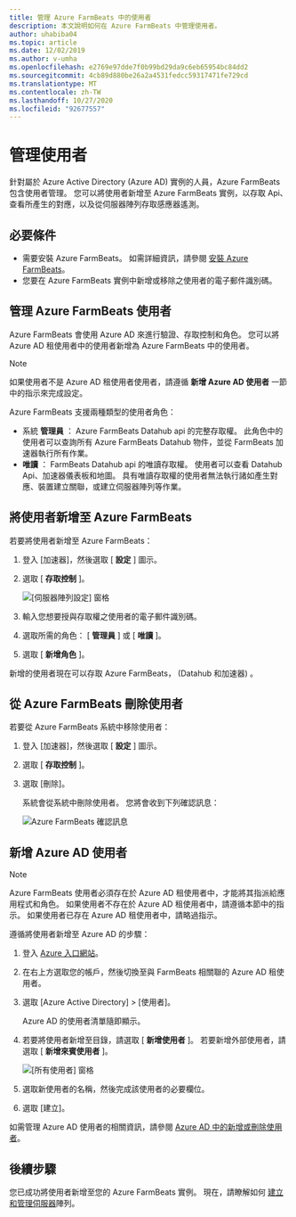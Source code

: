 ```yaml
---
title: 管理 Azure FarmBeats 中的使用者
description: 本文說明如何在 Azure FarmBeats 中管理使用者。
author: uhabiba04
ms.topic: article
ms.date: 12/02/2019
ms.author: v-umha
ms.openlocfilehash: e2769e97dde7f0b99bd29da9c6eb65954bc84dd2
ms.sourcegitcommit: 4cb89d880be26a2a4531fedcc59317471fe729cd
ms.translationtype: MT
ms.contentlocale: zh-TW
ms.lasthandoff: 10/27/2020
ms.locfileid: "92677557"
---
```

# <a name="manage-users"></a>管理使用者

針對屬於 Azure Active Directory (Azure AD) 實例的人員，Azure FarmBeats 包含使用者管理。 您可以將使用者新增至 Azure FarmBeats 實例，以存取 Api、查看所產生的對應，以及從伺服器陣列存取感應器遙測。

## <a name="prerequisites"></a>必要條件

- 需要安裝 Azure FarmBeats。 如需詳細資訊，請參閱 [安裝 Azure FarmBeats](install-azure-farmbeats.md)。
- 您要在 Azure FarmBeats 實例中新增或移除之使用者的電子郵件識別碼。

## <a name="manage-azure-farmbeats-users"></a>管理 Azure FarmBeats 使用者

Azure FarmBeats 會使用 Azure AD 來進行驗證、存取控制和角色。 您可以將 Azure AD 租使用者中的使用者新增為 Azure FarmBeats 中的使用者。

> [!NOTE]
> 如果使用者不是 Azure AD 租使用者使用者，請遵循 **新增 Azure AD 使用者** 一節中的指示來完成設定。

Azure FarmBeats 支援兩種類型的使用者角色：

 - 系統 **管理員** ： Azure FarmBeats Datahub api 的完整存取權。 此角色中的使用者可以查詢所有 Azure FarmBeats Datahub 物件，並從 FarmBeats 加速器執行所有作業。
 - **唯讀** ： FarmBeats Datahub api 的唯讀存取權。 使用者可以查看 Datahub Api、加速器儀表板和地圖。 具有唯讀存取權的使用者無法執行諸如產生對應、裝置建立關聯，或建立伺服器陣列等作業。

## <a name="add-users-to-azure-farmbeats"></a>將使用者新增至 Azure FarmBeats

若要將使用者新增至 Azure FarmBeats：

1. 登入 [加速器]，然後選取 [ **設定** ] 圖示。
2. 選取 [ **存取控制** ]。

    ![[伺服器陣列設定] 窗格](./media/create-farms-in-azure-farmbeats/settings-users-1.png)

3. 輸入您想要授與存取權之使用者的電子郵件識別碼。
4. 選取所需的角色： [ **管理員** ] 或 [ **唯讀** ]。
5. 選取 [ **新增角色** ]。

新增的使用者現在可以存取 Azure FarmBeats， (Datahub 和加速器) 。

## <a name="delete-users-from-azure-farmbeats"></a>從 Azure FarmBeats 刪除使用者

若要從 Azure FarmBeats 系統中移除使用者：

1. 登入 [加速器]，然後選取 [ **設定** ] 圖示。
2. 選取 [ **存取控制** ]。
3. 選取 [刪除]。

   系統會從系統中刪除使用者。 您將會收到下列確認訊息：

   ![Azure FarmBeats 確認訊息](./media/create-farms-in-azure-farmbeats/manage-users-2.png)

## <a name="add-azure-ad-users"></a>新增 Azure AD 使用者

> [!NOTE]
> Azure FarmBeats 使用者必須存在於 Azure AD 租使用者中，才能將其指派給應用程式和角色。 如果使用者不存在於 Azure AD 租使用者中，請遵循本節中的指示。 如果使用者已存在 Azure AD 租使用者中，請略過指示。

遵循將使用者新增至 Azure AD 的步驟：

1. 登入 [Azure 入口網站](https://portal.azure.com/)。
2. 在右上方選取您的帳戶，然後切換至與 FarmBeats 相關聯的 Azure AD 租使用者。
3. 選取 [Azure Active Directory]  >  [使用者]。

    Azure AD 的使用者清單隨即顯示。

4. 若要將使用者新增至目錄，請選取 [ **新增使用者** ]。 若要新增外部使用者，請選取 [ **新增來賓使用者** ]。

    ![[所有使用者] 窗格](./media/create-farms-in-azure-farmbeats/manage-users-3.png)

5. 選取新使用者的名稱，然後完成該使用者的必要欄位。
6. 選取 [建立]。

如需管理 Azure AD 使用者的相關資訊，請參閱 [Azure AD 中的新增或刪除使用者](../../active-directory/fundamentals/add-users-azure-active-directory.md)。

## <a name="next-steps"></a>後續步驟

您已成功將使用者新增至您的 Azure FarmBeats 實例。 現在，請瞭解如何 [建立和管理伺服器](manage-farms-in-azure-farmbeats.md#create-farms)陣列。